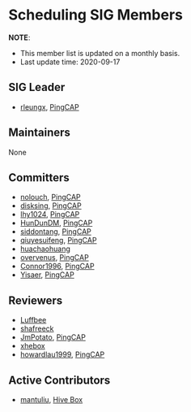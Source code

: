 # Scheduling SIG Members

**NOTE**:

* This member list is updated on a monthly basis.
* Last update time: 2020-09-17

## SIG Leader

* [rleungx](https://github.com/rleungx), [PingCAP](https://pingcap.com/en/)

## Maintainers

None

## Committers

* [nolouch](https://github.com/nolouch), [PingCAP](https://pingcap.com/en/)
* [disksing](https://github.com/disksing), [PingCAP](https://pingcap.com/en/)
* [lhy1024](https://github.com/lhy1024), [PingCAP](https://pingcap.com/en/)
* [HunDunDM](https://github.com/HunDunDM), [PingCAP](https://pingcap.com/en/)
* [siddontang](https://github.com/siddontang), [PingCAP](https://pingcap.com/en/)
* [qiuyesuifeng](https://github.com/qiuyesuifeng), [PingCAP](https://pingcap.com/en/)
* [huachaohuang](https://github.com/huachaohuang)
* [overvenus](https://github.com/overvenus), [PingCAP](https://pingcap.com/en/)
* [Connor1996](https://github.com/Connor1996), [PingCAP](https://pingcap.com/en/)
* [Yisaer](https://github.com/Yisaer), [PingCAP](https://pingcap.com/en/)

## Reviewers

* [Luffbee](https://github.com/Luffbee)
* [shafreeck](https://github.com/shafreeck)
* [JmPotato](https://github.com/JmPotato), [PingCAP](https://pingcap.com/en/)
* [xhebox](https://github.com/xhebox)
* [howardlau1999](https://github.com/howardlau1999), [PingCAP](https://pingcap.com/en/)

## Active Contributors

* [mantuliu](https://github.com/mantuliu), [Hive Box](https://www.fcbox.com/en)
